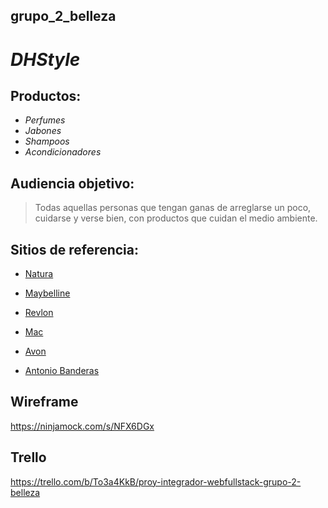 ## **grupo_2_belleza**

# ***DHStyle***

## Productos:
- *Perfumes*
- *Jabones*
- *Shampoos*
- *Acondicionadores*

## Audiencia objetivo:
> Todas aquellas personas que tengan ganas de arreglarse un poco, cuidarse y verse bien, con productos que cuidan el medio ambiente.


## Sitios de referencia:
- [Natura](https://www.naturacosmeticos.com.ar)

- [Maybelline](https://www.maybelline.com.ar/)

- [Revlon](http://www.revlon.com.ar/)

- [Mac](https://www.maccosmetics.com.ar/)

- [Avon](https://www.avon.com.ar/ar-home)

- [Antonio Banderas](https://www.antoniobanderasperfumes.com/ar/es/)

## Wireframe

https://ninjamock.com/s/NFX6DGx

## Trello

https://trello.com/b/To3a4KkB/proy-integrador-webfullstack-grupo-2-belleza
